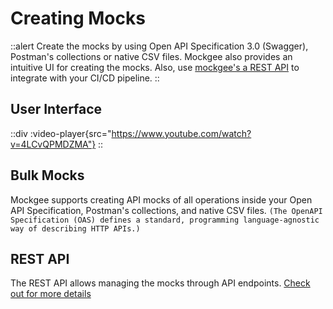 # Creating Mocks

::alert
Create the mocks by using Open API Specification 3.0 (Swagger), Postman's collections or native CSV files. Mockgee also provides an intuitive UI for creating the mocks. Also, use [mockgee's a REST API](/api/rest-api) to integrate with your CI/CD pipeline.
::

## User Interface
::div
  :video-player{src="https://www.youtube.com/watch?v=4LCvQPMDZMA"}
::


## Bulk Mocks

Mockgee supports creating API mocks of all operations inside your Open API Specification, Postman's collections, and native CSV files. `(The OpenAPI Specification (OAS) defines a standard, programming language-agnostic way of describing HTTP APIs.)`



## REST API

The REST API allows managing the mocks through API endpoints. [Check out for more details](/api/rest-api)
